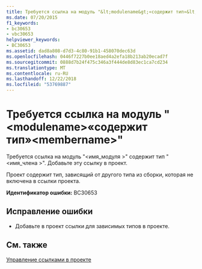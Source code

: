 ```yaml
---
title: Требуется ссылка на модуль "&lt;modulename&gt;«содержит тип»&lt;membername&gt;"
ms.date: 07/20/2015
f1_keywords:
- bc30653
- vbc30653
helpviewer_keywords:
- BC30653
ms.assetid: dad8a808-d7d3-4c80-91b1-458070dec63d
ms.openlocfilehash: 0446f7227b0ee18aed4a2efa18b213ab20ecad7f
ms.sourcegitcommit: 0888d7b24f475c346a3f444de8d83ec1ca7cd234
ms.translationtype: MT
ms.contentlocale: ru-RU
ms.lasthandoff: 12/22/2018
ms.locfileid: "53769887"
---
```

# <a name="reference-required-to-module-ltmodulenamegt-containing-the-type-ltmembernamegt"></a>Требуется ссылка на модуль "&lt;modulename&gt;«содержит тип»&lt;membername&gt;"
Требуется ссылка на модуль "\<имя_модуля >" содержит тип "\<имя_члена >". Добавьте эту ссылку в проект.  
  
 Проект содержит тип, зависящий от другого типа из сборки, которая не включена в ссылки проекта.  
  
 **Идентификатор ошибки:** BC30653  
  
## <a name="to-correct-this-error"></a>Исправление ошибки  
  
-   Добавьте в проект ссылки для зависимых типов в проекте.  
  
## <a name="see-also"></a>См. также  
 [Управление ссылками в проекте](/visualstudio/ide/managing-references-in-a-project)
